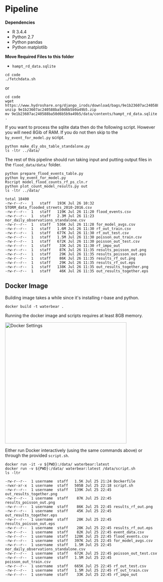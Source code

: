 # Pipeline

**Dependencies**

* R 3.4.4
* Python 2.7
* Python pandas
* Python matplotlib

**Move Required Files to this folder**

* `hampt_rd_data.sqlite`

```
cd code
./fetchdata.sh
```

or 

```
cd code
wget https://www.hydroshare.org/django_irods/download/bags/9e1b23607ac240588ba50d6b5b9a49b5.zip
unzip 9e1b23607ac240588ba50d6b5b9a49b5.zip
mv 9e1b23607ac240588ba50d6b5b9a49b5/data/contents/hampt_rd_data.sqlite .
```

If you want to process the sqlite data then do the following script. However you will need 8Gib of RAM. If you do not then skip to the `by_event_for_model.py` script.

```
python make_dly_obs_table_standalone.py
ls -ltr ../data/
```

The rest of this pipeline should run taking input and putting output files in the `flood_data/data/` folder.

```
python prepare_flood_events_table.py
python by_event_for_model.py
Rscript model_flood_counts_rf_ps_cln.r
python plot_count_model_results.py out
ls -ltr ../data/

total 18400
-rw-r--r--  1   staff   193K Jul 26 10:32 STORM_data_flooded_streets_2010-2016.csv
-rw-r--r--  1   staff   119K Jul 26 11:20 flood_events.csv
-rw-r--r--  1   staff   2.3M Jul 26 11:23 nor_daily_observations_standalone.csv
-rw-r--r--  1   staff   536K Jul 26 11:28 for_model_avgs.csv
-rw-r--r--  1   staff   1.6M Jul 26 11:30 rf_out_train.csv
-rw-r--r--  1   staff   677K Jul 26 11:30 rf_out_test.csv
-rw-r--r--  1   staff   1.5M Jul 26 11:30 poisson_out_train.csv
-rw-r--r--  1   staff   672K Jul 26 11:30 poisson_out_test.csv
-rw-r--r--  1   staff    33K Jul 26 11:30 rf_impo_out
-rw-r--r--  1   staff    87K Jul 26 11:35 results_poisson_out.png
-rw-r--r--  1   staff    29K Jul 26 11:35 results_poisson_out.eps
-rw-r--r--  1   staff    86K Jul 26 11:35 results_rf_out.png
-rw-r--r--  1   staff    29K Jul 26 11:35 results_rf_out.eps
-rw-r--r--  1   staff   138K Jul 26 11:35 out_results_together.png
-rw-r--r--  1   staff    46K Jul 26 11:35 out_results_together.eps
```

## Docker Image

Building image takes a while since it's installing r-base and python.

```
docker build -t waterbear .
```

Running the docker image and scripts requires at least 8GB memory. 

<img src="https://github.com/matthewdmanning/flood_data/blob/containers/docs/dockersettings.png" width="400" alt="Docker Settings">

Either run Docker interactively (using the same commands above) or through the provided `script.sh`.

```
docker run -it -v ${PWD}:/data/ waterbear:latest
docker run -v ${PWD}:/data/ waterbear:latest /data/script.sh
ls -ltr

-rw-r--r--  1 username  staff   1.5K Jul 25 21:24 Dockerfile
-rwxr-xr-x  1 username  staff   505B Jul 25 22:18 script.sh
-rw-r--r--  1 username  staff   139K Jul 25 22:45 out_results_together.png
-rw-r--r--  1 username  staff    87K Jul 25 22:45 results_poisson_out.png
-rw-r--r--  1 username  staff    86K Jul 25 22:45 results_rf_out.png
-rw-r--r--  1 username  staff    45K Jul 25 22:45 out_results_together.eps
-rw-r--r--  1 username  staff    28K Jul 25 22:45 results_poisson_out.eps
-rw-r--r--  1 username  staff    28K Jul 25 22:45 results_rf_out.eps
-rw-r--r--  1 username  staff    82K Jul 25 22:45 event_data.csv
-rw-r--r--  1 username  staff   128K Jul 25 22:45 flood_events.csv
-rw-r--r--  1 username  staff   397K Jul 25 22:45 for_model_avgs.csv
-rw-r--r--  1 username  staff   1.5M Jul 25 22:45 nor_daily_observations_standalone.csv
-rw-r--r--  1 username  staff   672K Jul 25 22:45 poisson_out_test.csv
-rw-r--r--  1 username  staff   1.5M Jul 25 22:45 poisson_out_train.csv
-rw-r--r--  1 username  staff   665K Jul 25 22:45 rf_out_test.csv
-rw-r--r--  1 username  staff   1.5M Jul 25 22:45 rf_out_train.csv
-rw-r--r--  1 username  staff    33K Jul 25 22:45 rf_impo_out
```